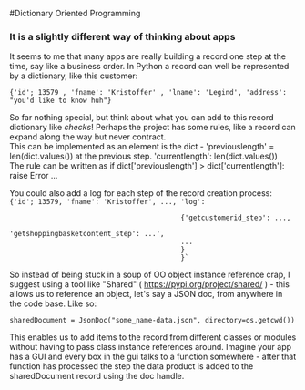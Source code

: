 #Dictionary Oriented Programming
### It is a slightly different way of thinking about apps

It seems to me that many apps are really building a record one step at the time, say like a business order. In Python a record can well be represented by a dictionary, like this customer:  

`{'id'; 13579 , 'fname': 'Kristoffer' , 'lname': 'Legind', 'address': "you'd like to know huh"}`

So far nothing special, but think about what you can add to this record dictionary like *checks*! Perhaps the project has some rules, like a record can expand along the way but never contract.  
This can be implemented as an element is the dict - 'previouslength' = len(dict.values()) at the previous step. 'currentlength': len(dict.values())  
The rule can be written as if dict['previouslength'] > dict['currentlength']: raise Error ...

You could also add a log for each step of the record creation process:  
`{'id'; 13579, 'fname': 'Kristoffer', ..., 'log':`  

                                              {'getcustomerid_step': ...,                                                
                                              'getshoppingbasketcontent_step': ...',  
                                              ...
                                              }  
                                              }`
                                              
So instead of being stuck in a soup of OO object instance reference crap, I suggest using a tool like "Shared" ( https://pypi.org/project/shared/ ) - this allows us to reference an object, let's say a JSON doc, from anywhere in the code base. Like so:  

`sharedDocument = JsonDoc("some_name-data.json", directory=os.getcwd())`

This enables us to add items to the record from different classes or modules without having to pass class instance references around. Imagine your app has a GUI and every box in the gui talks to a function somewhere - after that function has processed the step the data product is added to the sharedDocument record using the doc handle.


